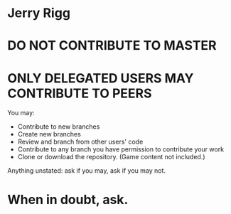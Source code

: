 # Jerry Rigg

# DO NOT CONTRIBUTE TO MASTER
# ONLY DELEGATED USERS MAY CONTRIBUTE TO PEERS

You may:
- Contribute to new branches
- Create new branches
- Review and branch from other users' code
- Contribute to any branch you have permission to contribute your work
- Clone or download the repository. (Game content not included.)

Anything unstated: ask if you may, ask if you may not.
# When in doubt, ask.
